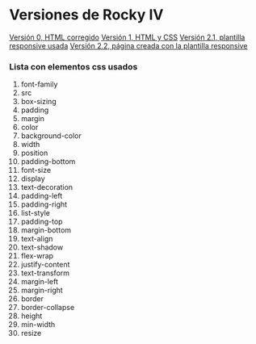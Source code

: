 # Versiones de Rocky IV
[Versión 0, HTML corregido](https://efremgn.github.io/v0)
[Versión 1, HTML y CSS](https://efremgn.github.io/v1)
[Versión 2.1, plantilla responsive usada](https://efremgn.github.io/v2.1)
[Versión 2.2, página creada con la plantilla responsive](https://efremgn.github.io/v2.2)
### Lista con elementos css usados
1. font-family
2. src
3. box-sizing
4. padding
5. margin
6. color
7. background-color
8. width
9. position
10. padding-bottom
11. font-size
12. display
13. text-decoration
14. padding-left
15. padding-right
16. list-style
17. padding-top
18. margin-bottom
19. text-align
20. text-shadow
21. flex-wrap
22. justify-content
23. text-transform
24. margin-left
25. margin-right
26. border
27. border-collapse
28. height
29. min-width
30. resize

